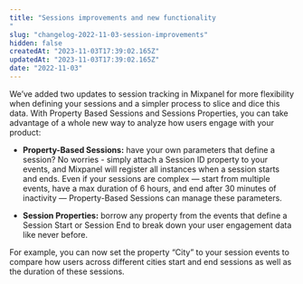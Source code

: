 ```yaml
---
title: "Sessions improvements and new functionality
"
slug: "changelog-2022-11-03-session-improvements"
hidden: false
createdAt: "2023-11-03T17:39:02.165Z"
updatedAt: "2023-11-03T17:39:02.165Z"
date: "2022-11-03"
---
```


We’ve added two updates to session tracking in Mixpanel for more flexibility when defining your sessions and a simpler process to slice and dice this data. With Property Based Sessions and Sessions Properties, you can take advantage of a whole new way to analyze how users engage with your product:

- **Property-Based Sessions:** have your own parameters that define a session? No worries - simply attach a Session ID property to your events, and Mixpanel will register all instances when a session starts and ends. Even if your sessions are complex — start from multiple events, have a max duration of 6 hours, and end after 30 minutes of inactivity — Property-Based Sessions can manage these parameters.

- **Session Properties:** borrow any property from the events that define a Session Start or Session End to break down your user engagement data like never before.

For example, you can now set the property “City” to your session events to compare how users across different cities start and end sessions as well as the duration of these sessions.
